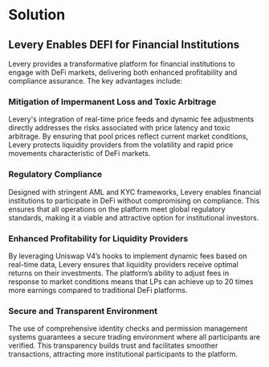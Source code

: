 # Solution

## Levery Enables DEFI for Financial Institutions

Levery provides a transformative platform for financial institutions to engage with DeFi markets, delivering both enhanced profitability and compliance assurance. The key advantages include:

### **Mitigation of Impermanent Loss and Toxic Arbitrage**

Levery's integration of real-time price feeds and dynamic fee adjustments directly addresses the risks associated with price latency and toxic arbitrage. By ensuring that pool prices reflect current market conditions, Levery protects liquidity providers from the volatility and rapid price movements characteristic of DeFi markets.

### **Regulatory Compliance**

Designed with stringent AML and KYC frameworks, Levery enables financial institutions to participate in DeFi without compromising on compliance. This ensures that all operations on the platform meet global regulatory standards, making it a viable and attractive option for institutional investors.

### **Enhanced Profitability for Liquidity Providers**

By leveraging Uniswap V4’s hooks to implement dynamic fees based on real-time data, Levery ensures that liquidity providers receive optimal returns on their investments. The platform’s ability to adjust fees in response to market conditions means that LPs can achieve up to 20 times more earnings compared to traditional DeFi platforms.

### **Secure and Transparent Environment**

The use of comprehensive identity checks and permission management systems guarantees a secure trading environment where all participants are verified. This transparency builds trust and facilitates smoother transactions, attracting more institutional participants to the platform.
